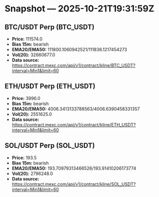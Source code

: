 # Snapshot — 2025-10-21T19:31:59Z

## BTC/USDT Perp (BTC_USDT)
- **Price:** 111574.0
- **Bias 15m:** bearish
- **EMA20/EMA50:** 111800.1060942521/111836.1217454273
- **Vol(20):** 32660677.0
- **Data source:** https://contract.mexc.com/api/v1/contract/kline/BTC_USDT?interval=Min1&limit=60

## ETH/USDT Perp (ETH_USDT)
- **Price:** 3996.0
- **Bias 15m:** bearish
- **EMA20/EMA50:** 4006.3413133788563/4006.6390458331357
- **Vol(20):** 2551625.0
- **Data source:** https://contract.mexc.com/api/v1/contract/kline/ETH_USDT?interval=Min1&limit=60

## SOL/USDT Perp (SOL_USDT)
- **Price:** 193.5
- **Bias 15m:** bearish
- **EMA20/EMA50:** 193.70979313466526/193.91410206173774
- **Vol(20):** 2796248.0
- **Data source:** https://contract.mexc.com/api/v1/contract/kline/SOL_USDT?interval=Min1&limit=60

